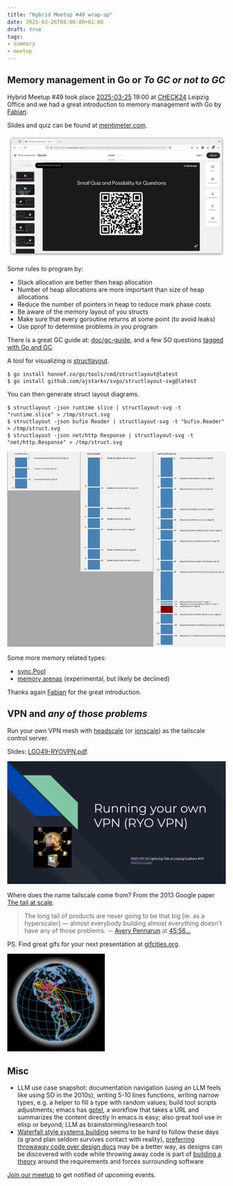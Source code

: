 ```yaml
---
title: "Hybrid Meetup #49 wrap-up"
date: 2025-03-26T08:00:00+01:00
draft: true
tags:
- summary
- meetup
---
```


## Memory management in Go or *To GC or not to GC*

Hybrid Meetup #49 took place
[2025-03-25](https://www.meetup.com/leipzig-golang/events/305626247) 19:00 at
[CHECK24](https://www.check24.de/) Leipzig Office and we had a great
introduction to memory management with Go by [Fabian](https://www.linkedin.com/in/fabian-g%C3%A4rtner-913584141/).

Slides and quiz can be found at
[mentimeter.com](https://www.mentimeter.com/app/presentation/alog8a9xsqj6hwbyi6t32m5qzh295rue/view?question=9bym8yfwp7c4).

[![](/images/meetup-49-menti-screenie-2025-03-25-231344.png)](https://www.mentimeter.com/app/presentation/alog8a9xsqj6hwbyi6t32m5qzh295rue/view?question=9bym8yfwp7c4)

Some rules to program by:

* Stack allocation are better then heap allocation
* Number of heap allocations are more important than size of heap allocations
* Reduce the number of pointers in heap to reduce mark phase costs
* Be aware of the memory layout of you structs
* Make sure that every goroutine returns at some point (to avoid leaks)
* Use pprof to determine problems in you program

There is a great GC guide at: [doc/gc-guide](https://go.dev/doc/gc-guide), and
a few SO questions [tagged with Go and
GC](https://stackoverflow.com/questions/tagged/go%2bgarbage-collection?tab=Votes)

A tool for visualizing is [structlayout](https://github.com/dominikh/go-tools/tree/master/cmd/structlayout).

```
$ go install honnef.co/go/tools/cmd/structlayout@latest
$ go install github.com/ajstarks/svgo/structlayout-svg@latest
```

You can then generate struct layout diagrams.

```
$ structlayout -json runtime slice | structlayout-svg -t "runtime.slice" > /tmp/struct.svg
$ structlayout -json bufio Reader | structlayout-svg -t "bufio.Reader" > /tmp/struct.svg
$ structlayout -json net/http Response | structlayout-svg -t "net/http.Response" > /tmp/struct.svg
```

[![](/images/meetup-49-structlayout-combined.png)](/images/meetup-49-structlayout-combined.png)

Some more memory related types:

* [sync.Pool](https://pkg.go.dev/sync#Pool)
* [memory arenas](https://github.com/golang/go/issues/51317) (experimental, but likely be declined)

Thanks again [Fabian](https://www.linkedin.com/in/fabian-g%C3%A4rtner-913584141/) for the great introduction.

## VPN and *any of those problems*

Run your own VPN mesh with [headscale](https://headscale.net) (or
[ionscale](https://github.com/jsiebens/ionscale)) as the tailscale control
server.

Slides: [LGO49-RYOVPN.pdf](https://golangleipzig.space/downloads/LGO49-RYOVPN.pdf).

[![](/images/meetup-49-RYOVPN.png)](https://golangleipzig.space/downloads/LGO49-RYOVPN.pdf)


Where does the name tailscale come from? From the 2013 Google paper [The tail
at scale](https://dl.acm.org/doi/pdf/10.1145/2408776.2408794).

> The long tail of products are never going to be that big [ie. as a
> hyperscaler] &mdash; almost everybody building almost everything doesn't have
> any of those problems. -- [Avery Pennarun](https://apenwarr.ca/log/) at [45:56...](https://www.buzzsprout.com/1822302/episodes/9890092-tailscale-with-avery-pennarun-brad-fitzpatrick)

PS. Find great gifs for your next presentation at [gifcities.org](https://gifcities.org).

[![](/images/KWO2MF6TRNCGAYOSZWWDVHKBVELCZQV5.gif)](https://gifcities.org)


## Misc

* LLM use case snapshot: documentation navigation (using an LLM feels like
  using SO in the 2010s), writing 5-10 lines functions, writing narrow types,
e.g. a helper to fill a type with random values; build tool scripts
adjustments; emacs has [gptel](https://github.com/karthink/gptel), a workflow
that takes a URL and summarizes the content directly in emacs is easy; also
great tool use in elisp or beyond; LLM as brainstorming/research tool
* [Waterfall style systems building](https://www.umsl.edu/~hugheyd/is6840/waterfall.html) seems to be hard to follow these days (a grand
  plan seldom survives contact with reality), [preferring throwaway code over
design
docs](https://softwaredoug.com/blog/2024/12/14/throwaway-prs-not-design-docs)
may be a better way, as designs can be discovered with code while throwing away
code is part of [building a theory](https://pages.cs.wisc.edu/~remzi/Naur.pdf)
around the requirements and forces surrounding software

[Join our meetup](https://www.meetup.com/de-DE/leipzig-golang/) to get notified of upcoming events.

